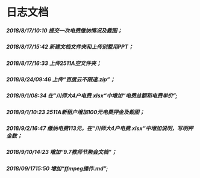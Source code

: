 # 日志文档  

##### 2018/8/17/10:10 提交一次电费缴纳情况及截图；      

##### 2018/8/17/15:42 新建文档文件夹和上传别墅用PPT；  

##### 2018/8/17/16:33 上传2511A空文件夹；

##### 2018/8/24/09:46 上传“百度云不限速.zip”；

##### 2018/9/1/08:34 在“川师大4户电费.xlsx“中增加“电费总额和电费单价”;

##### 2018/9/1/10:23 2511A新租户增加100元电费押金及截图；

##### 2018/9/2/16:47 缴纳电费113元，在“川师大4户电费.xlsx“中增加说明，写明押金数；

##### 2018/9/10/14:23 	增加“9.7教师节聚会文档”；

##### 2018/09/1715:50 增加“ffmpeg操作.md”;

